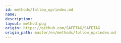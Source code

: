 ```yaml
---
id: methods/follow_up/index.md
name: 
description: 
layout: method.pug
origin: https://github.com/SAFETAG/SAFETAG
origin_path: master/en/methods/follow_up/index.md
---
```



